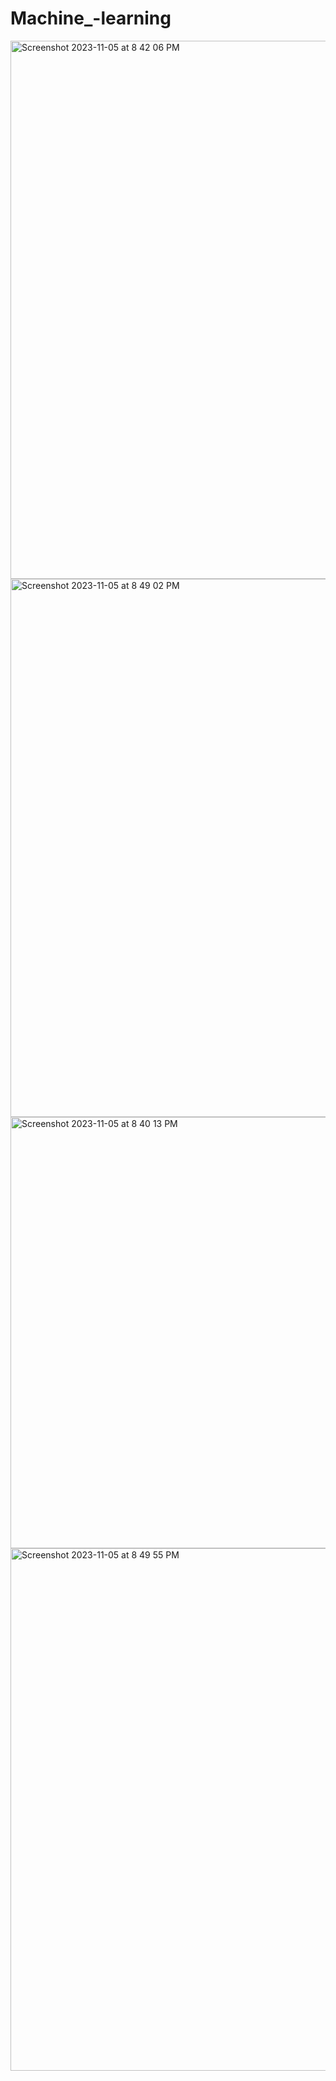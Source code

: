 # Machine_-learning


<img width="861" alt="Screenshot 2023-11-05 at 8 42 06 PM" src="https://github.com/SMSIMKO/Machine_-learning/assets/133065537/8d47dd24-37d8-4416-91d5-487a63e47cad">


<img width="861" alt="Screenshot 2023-11-05 at 8 49 02 PM" src="https://github.com/SMSIMKO/Machine_-learning/assets/133065537/2b37a182-f547-4a1a-81ba-3ece99a60a9e">



<img width="690" alt="Screenshot 2023-11-05 at 8 40 13 PM" src="https://github.com/SMSIMKO/Machine_-learning/assets/133065537/3b06310c-87d2-40af-a875-2557040b054e">


<img width="836" alt="Screenshot 2023-11-05 at 8 49 55 PM" src="https://github.com/SMSIMKO/Machine_-learning/assets/133065537/f0881fbf-87db-45ad-b48d-0cbc04185680">
